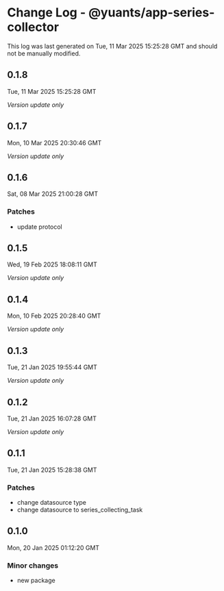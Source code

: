 # Change Log - @yuants/app-series-collector

This log was last generated on Tue, 11 Mar 2025 15:25:28 GMT and should not be manually modified.

## 0.1.8
Tue, 11 Mar 2025 15:25:28 GMT

_Version update only_

## 0.1.7
Mon, 10 Mar 2025 20:30:46 GMT

_Version update only_

## 0.1.6
Sat, 08 Mar 2025 21:00:28 GMT

### Patches

- update protocol

## 0.1.5
Wed, 19 Feb 2025 18:08:11 GMT

_Version update only_

## 0.1.4
Mon, 10 Feb 2025 20:28:40 GMT

_Version update only_

## 0.1.3
Tue, 21 Jan 2025 19:55:44 GMT

_Version update only_

## 0.1.2
Tue, 21 Jan 2025 16:07:28 GMT

_Version update only_

## 0.1.1
Tue, 21 Jan 2025 15:28:38 GMT

### Patches

- change datasource type
- change datasource to series_collecting_task

## 0.1.0
Mon, 20 Jan 2025 01:12:20 GMT

### Minor changes

- new package

